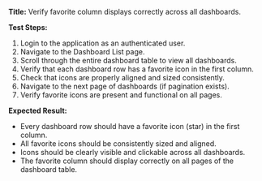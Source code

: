 **Title:** Verify favorite column displays correctly across all dashboards.

**Test Steps:**
1. Login to the application as an authenticated user.
2. Navigate to the Dashboard List page.
3. Scroll through the entire dashboard table to view all dashboards.
4. Verify that each dashboard row has a favorite icon in the first column.
5. Check that icons are properly aligned and sized consistently.
6. Navigate to the next page of dashboards (if pagination exists).
7. Verify favorite icons are present and functional on all pages.

**Expected Result:**
- Every dashboard row should have a favorite icon (star) in the first column.
- All favorite icons should be consistently sized and aligned.
- Icons should be clearly visible and clickable across all dashboards.
- The favorite column should display correctly on all pages of the dashboard table.